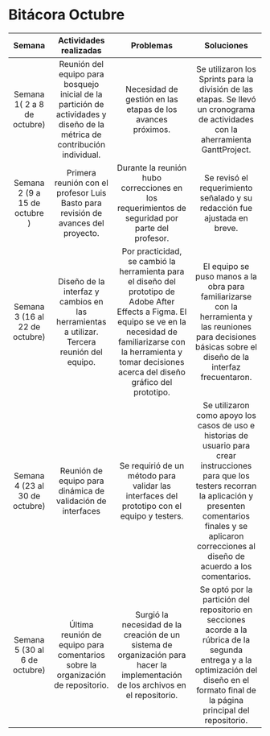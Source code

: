 ﻿# Bitácora Octubre
| Semana | Actividades  realizadas | Problemas | Soluciones |
| :---------: | :--------: | :--------: | :---------: |
| Semana 1( 2  a 8 de octubre) | Reunión del equipo para bosquejo inicial de la partición de actividades y diseño de la métrica de contribución individual. |  Necesidad de gestión en las etapas de los avances próximos. | Se utilizaron los Sprints para la división de las etapas. Se llevó un cronograma de actividades con la aherramienta GanttProject. |
| Semana 2 (9 a 15 de octubre ) | Primera reunión con el  profesor Luis Basto para revisión de avances del proyecto. | Durante la reunión  hubo  correcciones  en  los  requerimientos de seguridad  por  parte del profesor.| Se revisó  el  requerimiento  señalado y su  redacción  fue  ajustada  en breve. |
| Semana 3 (16 al 22 de octubre) | Diseño de la interfaz y cambios  en las herramientas a utilizar. Tercera reunión del equipo. | Por practicidad, se cambió la herramienta para el  diseño del prototipo de Adobe After Effects a Figma. El equipo se ve  en la necesidad de familiarizarse con la herramienta y tomar  decisiones  acerca del diseño  gráfico del prototipo. | El equipo se puso manos a la obra para familiarizarse con la herramienta y las reuniones para decisiones  básicas  sobre  el  diseño de la interfaz  frecuentaron. |
| Semana 4 (23 al 30 de octubre) | Reunión de equipo para dinámica de validación de interfaces | Se requirió de un método para validar las interfaces del prototipo con el equipo y testers. | Se utilizaron como apoyo los casos de uso e historias de usuario para crear instrucciones para que los testers recorran la aplicación y presenten comentarios finales y se aplicaron correcciones al diseño de acuerdo a los comentarios. |
| Semana 5 (30 al 6 de octubre) | Última reunión de equipo para comentarios sobre la organización de repositorio. | Surgió la necesidad de la creación de un sistema de organización para hacer la implementación de los archivos en el repositorio. | Se optó por la partición del repositorio en secciones acorde a la rúbrica de la segunda entrega y a la optimización del diseño en el formato final de la página principal del repositorio.  |


